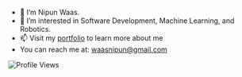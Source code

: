 - 👋 I’m Nipun Waas.
- 👀 I’m interested in Software Development, Machine Learning, and Robotics.
- 📫 Visit my <a href="https://waasnipun.github.io/">portfolio</a> to learn more about me
- You can reach me at: waasnipun@gmail.com


![Profile Views](https://komarev.com/ghpvc/?username=waasnipun&color=brightgreen)

<!-- <div align="center" width="50">
  <a href="https://github.com/waasnipun">
    <img alt="Profile" align="center" src="https://github-readme-stats.vercel.app/api?username=waasnipun&count_private=true&show_icons=true&custom_title=My%20Github%20Statistics&include_all_commits=true" />
  </a>
  <br></br>
  <p><img align="center" src="https://github-readme-streak-stats.herokuapp.com/?user=waasnipun" alt="waasnipun"/></p> 

  [![Top Langs](https://github-readme-stats.vercel.app/api/top-langs/?username=waasnipun&layout=compact)](https://github.com/waasnipun)

</div>
 -->
<!-- ## Technologies & Tools

![](https://img.shields.io/badge/Code-Python-informational?style=flat&logo=python&logoColor=white&color=2bbc8a)
![](https://img.shields.io/badge/Code-Java-informational?style=flat&logo=java&logoColor=white&color=2bbc8a)
![](https://img.shields.io/badge/Code-Cpp-informational?style=flat&logo=c&logoColor=white&color=2bbc8a)
![](https://img.shields.io/badge/Framework-Flutter-informational?style=flat&logo=flutter&logoColor=white&color=2bbc8a)
![](https://img.shields.io/badge/Framework-Firebase-informational?style=flat&logo=firebase&logoColor=white&color=2bbc8a)
![](https://img.shields.io/badge/Cloud-AWS-informational?style=flat&logo=amazon-aws&logoColor=white&color=2bbc8a)
![](https://img.shields.io/badge/DevOps-Docker-informational?style=flat&logo=docker&logoColor=white&color=2bbc8a)
![](https://img.shields.io/badge/Version-GitHub-informational?style=flat&logo=github&logoColor=white&color=2bbc8a)
![](https://img.shields.io/badge/Editor-VSCode-informational?style=flat&logo=visual-studio-code&logoColor=white&color=2bbc8a)
![](https://img.shields.io/badge/Editor-Vim-informational?style=flat&logo=vim&logoColor=white&color=2bbc8a)

[twitter]: https://twitter.com/nipun_waas
[linkedin]: https://linkedin.com/in/nipun-waas -->
